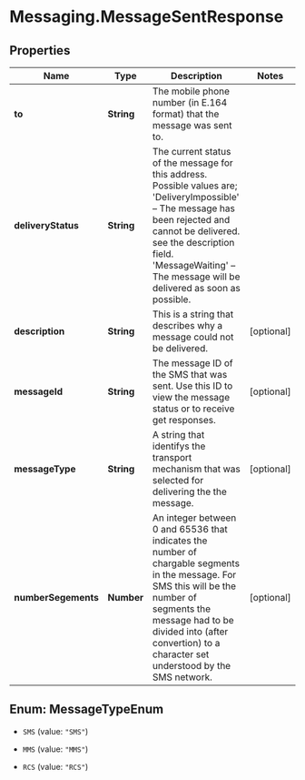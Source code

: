# Messaging.MessageSentResponse

## Properties
Name | Type | Description | Notes
------------ | ------------- | ------------- | -------------
**to** | **String** | The mobile phone number (in E.164 format) that the message was sent to. | 
**deliveryStatus** | **String** | The current status of the message for this address. Possible values are; &#39;DeliveryImpossible&#39; – The message has been rejected and cannot be delivered. see the description field. &#39;MessageWaiting&#39; – The message will be delivered as soon as possible. | 
**description** | **String** | This is a string that describes why a message could not be delivered. | [optional] 
**messageId** | **String** | The message ID of the SMS that was sent. Use this ID to view the message status or to receive get responses. | [optional] 
**messageType** | **String** | A string that identifys the transport mechanism that was selected for delivering the the message. | [optional] 
**numberSegements** | **Number** | An integer between 0 and 65536 that indicates the number of chargable segments in the message. For SMS this will be the number of segments the message had to be divided into (after convertion) to a character set understood by the SMS network. | [optional] 


<a name="MessageTypeEnum"></a>
## Enum: MessageTypeEnum


* `SMS` (value: `"SMS"`)

* `MMS` (value: `"MMS"`)

* `RCS` (value: `"RCS"`)




